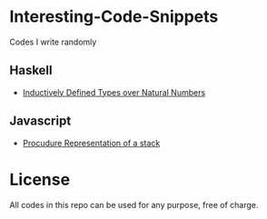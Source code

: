 # Interesting-Code-Snippets
Codes I write randomly

## Haskell

* [Inductively Defined Types over Natural Numbers](InductivelyDefinedTypesNaturalNumbers.hs)

## Javascript

* [Procudure Representation of a stack](ProcedureStack.js)

# License

All codes in this repo can be used for any purpose, free of charge.
